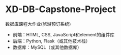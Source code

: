 # XD-DB-Capstone-Project
数据库课程大作业(旅游预订系统)

- 前端：HTML, CSS, JavaScript和element的组件库
- 后端：Python, Flask（或其他技术栈）
- 数据库：MySQL（或其他数据库）
